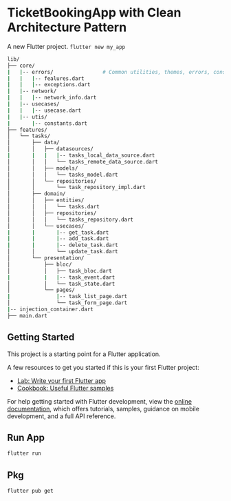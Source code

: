 # TicketBookingApp with Clean Architecture Pattern

A new Flutter project. `flutter new my_app`

```bash
lib/
├── core/   
|   |-- errors/                # Common utilities, themes, errors, constants
|   |   |-- fealures.dart
|   |   |-- exceptions.dart
|   |-- network/
|   |   |-- network_info.dart
|   |-- usecases/
|   |   |-- usecase.dart
|   |-- utis/
|       |-- constants.dart
├── features/
│   └── tasks/
│       ├── data/
│       │   ├── datasources/
|       |   |   |-- tasks_local_data_source.dart
│       │   │   └── tasks_remote_data_source.dart
│       │   ├── models/
│       │   │   └── tasks_model.dart
│       │   └── repositories/
│       │       └── task_repository_impl.dart
│       ├── domain/
│       │   ├── entities/
│       │   │   └── tasks.dart
│       │   ├── repositories/
│       │   │   └── tasks_repository.dart
│       │   └── usecases/
|       |       |-- get_task.dart
|       |       |-- add_task.dart
|       |       |-- delete_task.dart
│       │       └── update_task.dart
│       └── presentation/
│           ├── bloc/
│           │   ├── task_bloc.dart
|           |   |-- task_event.dart
│           │   └── task_state.dart
│           └── pages/
|               |-- task_list_page.dart 
│               └── task_form_page.dart
|-- injection_container.dart
├── main.dart
```

## Getting Started

This project is a starting point for a Flutter application.

A few resources to get you started if this is your first Flutter project:

- [Lab: Write your first Flutter app](https://docs.flutter.dev/get-started/codelab)
- [Cookbook: Useful Flutter samples](https://docs.flutter.dev/cookbook)

For help getting started with Flutter development, view the
[online documentation](https://docs.flutter.dev/), which offers tutorials,
samples, guidance on mobile development, and a full API reference.

## Run App

```bash
flutter run
```

## Pkg

```bash
flutter pub get
```
